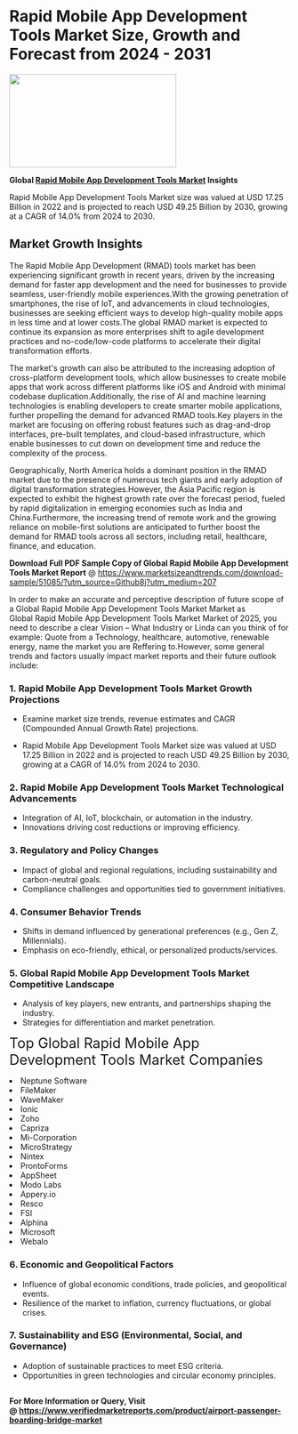 <H1>Rapid Mobile App Development Tools Market Size, Growth and Forecast from 2024 - 2031</H1><img class="aligncenter size-medium wp-image-584254" src="https://thirdeyenews.in/wp-content/uploads/2024/09/Global-Market-Research-300x168.jpeg" alt="" width="300" height="168" /><p><strong>Global&nbsp;<a href="https://www.marketsizeandtrends.com/download-sample/51085/?utm_source=Github8j?utm_medium=207">Rapid Mobile App Development Tools Market</a> Insights</strong></p><p>Rapid Mobile App Development Tools Market size was valued at USD 17.25 Billion in 2022 and is projected to reach USD 49.25 Billion by 2030, growing at a CAGR of 14.0% from 2024 to 2030.</p><p><h2>Market Growth Insights</h2> <p>The Rapid Mobile App Development (RMAD) tools market has been experiencing significant growth in recent years, driven by the increasing demand for faster app development and the need for businesses to provide seamless, user-friendly mobile experiences.With the growing penetration of smartphones, the rise of IoT, and advancements in cloud technologies, businesses are seeking efficient ways to develop high-quality mobile apps in less time and at lower costs.The global RMAD market is expected to continue its expansion as more enterprises shift to agile development practices and no-code/low-code platforms to accelerate their digital transformation efforts.</p> <p>The market's growth can also be attributed to the increasing adoption of cross-platform development tools, which allow businesses to create mobile apps that work across different platforms like iOS and Android with minimal codebase duplication.Additionally, the rise of AI and machine learning technologies is enabling developers to create smarter mobile applications, further propelling the demand for advanced RMAD tools.Key players in the market are focusing on offering robust features such as drag-and-drop interfaces, pre-built templates, and cloud-based infrastructure, which enable businesses to cut down on development time and reduce the complexity of the process.</p> <p>Geographically, North America holds a dominant position in the RMAD market due to the presence of numerous tech giants and early adoption of digital transformation strategies.However, the Asia Pacific region is expected to exhibit the highest growth rate over the forecast period, fueled by rapid digitalization in emerging economies such as India and China.Furthermore, the increasing trend of remote work and the growing reliance on mobile-first solutions are anticipated to further boost the demand for RMAD tools across all sectors, including retail, healthcare, finance, and education.</p> <p><span class=""><strong>Download Full PDF Sample Copy of Global Rapid Mobile App Development Tools Market Report</strong> @ <a href="https://www.marketsizeandtrends.com/download-sample/51085/?utm_source=Github8j?utm_medium=207" target="_blank">https://www.marketsizeandtrends.com/download-sample/51085/?utm_source=Github8j?utm_medium=207</a></span></p><p>In order to make an accurate and perceptive description of future scope of a Global&nbsp;Rapid Mobile App Development Tools Market Market as Global&nbsp;Rapid Mobile App Development Tools Market Market of 2025, you need to describe a clear Vision &ndash; What Industry or Linda can you think of for example: Quote from a Technology, healthcare, automotive, renewable energy, name the market you are Reffering to.However, some general trends and factors usually impact market reports and their future outlook include:</p><h3>1.&nbsp;<strong>Rapid Mobile App Development Tools Market Growth Projections</strong></h3><ul><li>Examine market size trends, revenue estimates and CAGR (Compounded Annual Growth Rate) projections.</li><li><p>Rapid Mobile App Development Tools Market size was valued at USD 17.25 Billion in 2022 and is projected to reach USD 49.25 Billion by 2030, growing at a CAGR of 14.0% from 2024 to 2030.</p></li></ul><h3>2.&nbsp;<strong>Rapid Mobile App Development Tools Market Technological Advancements</strong></h3><ul><li>Integration of AI, IoT, blockchain, or automation in the industry.</li><li>Innovations driving cost reductions or improving efficiency.</li></ul><h3>3.&nbsp;<strong>Regulatory and Policy Changes</strong></h3><ul><li>Impact of global and regional regulations, including sustainability and carbon-neutral goals.</li><li>Compliance challenges and opportunities tied to government initiatives.</li></ul><h3>4.&nbsp;<strong>Consumer Behavior Trends</strong></h3><ul><li>Shifts in demand influenced by generational preferences (e.g., Gen Z, Millennials).</li><li>Emphasis on eco-friendly, ethical, or personalized products/services.</li></ul><h3>5.&nbsp;<strong>Global Rapid Mobile App Development Tools Market Competitive Landscape</strong></h3><ul><li>Analysis of key players, new entrants, and partnerships shaping the industry.</li><li>Strategies for differentiation and market penetration.</li></ul><p data-pm-slice="1 1 []"><span style="color: inherit; font-family: inherit; font-size: 25px;">Top Global Rapid Mobile App Development Tools Market Companies</span></p><div class="" data-test-id=""><p><li>Neptune Software</li><li> FileMaker</li><li> WaveMaker</li><li> Ionic</li><li> Zoho</li><li> Capriza</li><li> Mi-Corporation</li><li> MicroStrategy</li><li> Nintex</li><li> ProntoForms</li><li> AppSheet</li><li> Modo Labs</li><li> Appery.io</li><li> Resco</li><li> FSI</li><li> Alphina</li><li> Microsoft</li><li> Webalo</li></p></div><h3>6.&nbsp;<strong>Economic and Geopolitical Factors</strong></h3><ul><li>Influence of global economic conditions, trade policies, and geopolitical events.</li><li>Resilience of the market to inflation, currency fluctuations, or global crises.</li></ul><h3>7.&nbsp;<strong>Sustainability and ESG (Environmental, Social, and Governance)</strong></h3><ul><li>Adoption of sustainable practices to meet ESG criteria.</li><li>Opportunities in green technologies and circular economy principles.</li></ul><h2><strong style="font-size: 14px;">For More Information or Query, Visit @&nbsp;</strong><a style="background-color: #ffffff; font-size: 14px;" href="https://www.marketsizeandtrends.com/report/rapid-mobile-app-development-tools-market/" target="_blank">https://www.verifiedmarketreports.com/product/airport-passenger-boarding-bridge-market</a></h2>